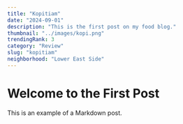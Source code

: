 ```yaml
---
title: "Kopitiam"
date: "2024-09-01"
description: "This is the first post on my food blog."
thumbnail: "../images/kopi.png"
trendingRank: 3
category: "Review"
slug: "kopitiam"
neighborhood: "Lower East Side"
---
```


# Welcome to the First Post

This is an example of a Markdown post.
